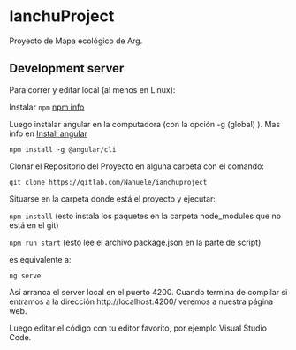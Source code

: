 # IanchuProject

Proyecto de Mapa ecológico de Arg.

## Development server

Para correr y editar local (al menos en Linux):

Instalar `npm` [npm info](https://nodejs.org/en/) 

Luego instalar angular en la computadora (con la opción -g (global) ).
 Mas info en [Install angular](https://angular.io/guide/setup-local)

`npm install -g @angular/cli`

Clonar el Repositorio del Proyecto en alguna carpeta con el comando:

`git clone https://gitlab.com/Nahuele/ianchuproject`

Situarse en la carpeta donde está el proyecto y ejecutar:

`npm install` (esto instala los paquetes en la carpeta node_modules que no está en el git)


`npm run start` (esto lee el archivo package.json en la parte de script)

es equivalente a:

`ng serve`

Así arranca el server local en el puerto 4200. Cuando termina de compilar si entramos a la dirección http://localhost:4200/ veremos a nuestra página web.

Luego editar el código con tu editor favorito, por ejemplo Visual Studio Code.

